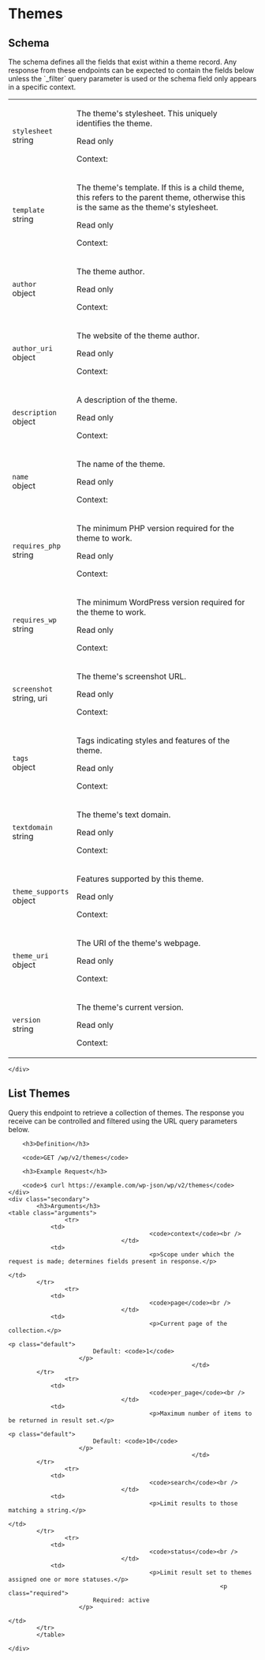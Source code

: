 ---
---

# Themes

<section class="route">
	<div class="primary">
		<h2>Schema</h2>
<p>The schema defines all the fields that exist within a theme record. Any response from these endpoints can be expected to contain the fields below unless the `_filter` query parameter is used or the schema field only appears in a specific context.</p>
<table class="attributes">
			<tr id="schema-stylesheet">
			<td>
				<code>stylesheet</code><br />
				<span class="type">
					string				</span>
			</td>
			<td>
				<p>The theme&#039;s stylesheet. This uniquely identifies the theme.</p>
									<p class="read-only">Read only</p>
								<p class="context">Context: <code></code></p>
							</td>
		</tr>
			<tr id="schema-template">
			<td>
				<code>template</code><br />
				<span class="type">
					string				</span>
			</td>
			<td>
				<p>The theme&#039;s template. If this is a child theme, this refers to the parent theme, otherwise this is the same as the theme&#039;s stylesheet.</p>
									<p class="read-only">Read only</p>
								<p class="context">Context: <code></code></p>
							</td>
		</tr>
			<tr id="schema-author">
			<td>
				<code>author</code><br />
				<span class="type">
					object				</span>
			</td>
			<td>
				<p>The theme author.</p>
									<p class="read-only">Read only</p>
								<p class="context">Context: <code></code></p>
							</td>
		</tr>
			<tr id="schema-author_uri">
			<td>
				<code>author_uri</code><br />
				<span class="type">
					object				</span>
			</td>
			<td>
				<p>The website of the theme author.</p>
									<p class="read-only">Read only</p>
								<p class="context">Context: <code></code></p>
							</td>
		</tr>
			<tr id="schema-description">
			<td>
				<code>description</code><br />
				<span class="type">
					object				</span>
			</td>
			<td>
				<p>A description of the theme.</p>
									<p class="read-only">Read only</p>
								<p class="context">Context: <code></code></p>
							</td>
		</tr>
			<tr id="schema-name">
			<td>
				<code>name</code><br />
				<span class="type">
					object				</span>
			</td>
			<td>
				<p>The name of the theme.</p>
									<p class="read-only">Read only</p>
								<p class="context">Context: <code></code></p>
							</td>
		</tr>
			<tr id="schema-requires_php">
			<td>
				<code>requires_php</code><br />
				<span class="type">
					string				</span>
			</td>
			<td>
				<p>The minimum PHP version required for the theme to work.</p>
									<p class="read-only">Read only</p>
								<p class="context">Context: <code></code></p>
							</td>
		</tr>
			<tr id="schema-requires_wp">
			<td>
				<code>requires_wp</code><br />
				<span class="type">
					string				</span>
			</td>
			<td>
				<p>The minimum WordPress version required for the theme to work.</p>
									<p class="read-only">Read only</p>
								<p class="context">Context: <code></code></p>
							</td>
		</tr>
			<tr id="schema-screenshot">
			<td>
				<code>screenshot</code><br />
				<span class="type">
					string,
													uri
										</span>
			</td>
			<td>
				<p>The theme&#039;s screenshot URL.</p>
									<p class="read-only">Read only</p>
								<p class="context">Context: <code></code></p>
							</td>
		</tr>
			<tr id="schema-tags">
			<td>
				<code>tags</code><br />
				<span class="type">
					object				</span>
			</td>
			<td>
				<p>Tags indicating styles and features of the theme.</p>
									<p class="read-only">Read only</p>
								<p class="context">Context: <code></code></p>
							</td>
		</tr>
			<tr id="schema-textdomain">
			<td>
				<code>textdomain</code><br />
				<span class="type">
					string				</span>
			</td>
			<td>
				<p>The theme&#039;s text domain.</p>
									<p class="read-only">Read only</p>
								<p class="context">Context: <code></code></p>
							</td>
		</tr>
			<tr id="schema-theme_supports">
			<td>
				<code>theme_supports</code><br />
				<span class="type">
					object				</span>
			</td>
			<td>
				<p>Features supported by this theme.</p>
									<p class="read-only">Read only</p>
								<p class="context">Context: <code></code></p>
							</td>
		</tr>
			<tr id="schema-theme_uri">
			<td>
				<code>theme_uri</code><br />
				<span class="type">
					object				</span>
			</td>
			<td>
				<p>The URI of the theme&#039;s webpage.</p>
									<p class="read-only">Read only</p>
								<p class="context">Context: <code></code></p>
							</td>
		</tr>
			<tr id="schema-version">
			<td>
				<code>version</code><br />
				<span class="type">
					string				</span>
			</td>
			<td>
				<p>The theme&#039;s current version.</p>
									<p class="read-only">Read only</p>
								<p class="context">Context: <code></code></p>
							</td>
		</tr>
	</table>

	</div>
</section>

<div><section class="route">
	<div class="primary">
		<h2>List Themes</h2>
		<p>Query this endpoint to retrieve a collection of themes. The response you receive can be controlled and filtered using the URL query parameters below.</p>

		<h3>Definition</h3>

		<code>GET /wp/v2/themes</code>

		<h3>Example Request</h3>

		<code>$ curl https://example.com/wp-json/wp/v2/themes</code>
	</div>
	<div class="secondary">
			<h3>Arguments</h3>
	<table class="arguments">
					<tr>
				<td>
											<code>context</code><br />
									</td>
				<td>
											<p>Scope under which the request is made; determines fields present in response.</p>
																								</td>
			</tr>
					<tr>
				<td>
											<code>page</code><br />
									</td>
				<td>
											<p>Current page of the collection.</p>
																					<p class="default">
							Default: <code>1</code>
						</p>
														</td>
			</tr>
					<tr>
				<td>
											<code>per_page</code><br />
									</td>
				<td>
											<p>Maximum number of items to be returned in result set.</p>
																					<p class="default">
							Default: <code>10</code>
						</p>
														</td>
			</tr>
					<tr>
				<td>
											<code>search</code><br />
									</td>
				<td>
											<p>Limit results to those matching a string.</p>
																								</td>
			</tr>
					<tr>
				<td>
											<code>status</code><br />
									</td>
				<td>
											<p>Limit result set to themes assigned one or more statuses.</p>
																<p class="required">
							Required: active
						</p>
																			</td>
			</tr>
			</table>

	</div>
</section>
</div>
